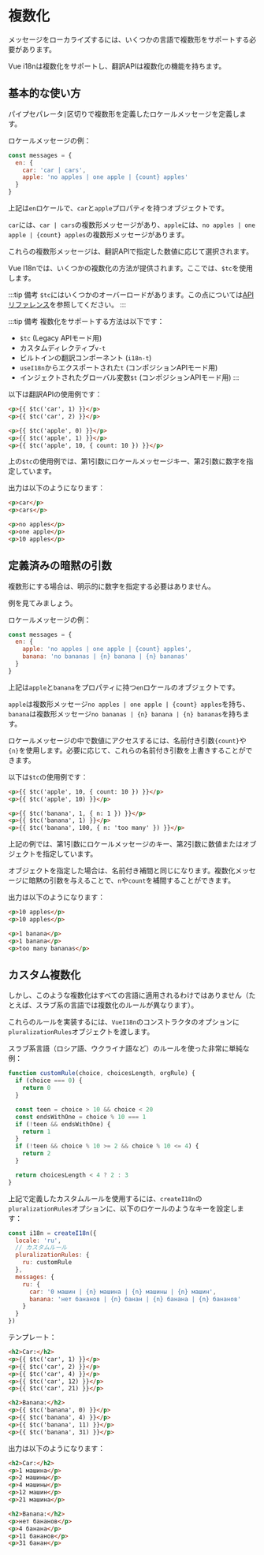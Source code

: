 # 複数化

メッセージをローカライズするには、いくつかの言語で複数形をサポートする必要があります。

Vue i18nは複数化をサポートし、翻訳APIは複数化の機能を持ちます。

## 基本的な使い方

パイプセパレータ`|`区切りで複数形を定義したロケールメッセージを定義します。

ロケールメッセージの例：

```js
const messages = {
  en: {
    car: 'car | cars',
    apple: 'no apples | one apple | {count} apples'
  }
}
```

上記は`en`ロケールで、`car`と`apple`プロパティを持つオブジェクトです。

`car`には、`car | cars`の複数形メッセージがあり、`apple`には、`no apples | one apple | {count} apples`の複数形メッセージがあります。

これらの複数形メッセージは、翻訳APIで指定した数値に応じて選択されます。

Vue I18nでは、いくつかの複数化の方法が提供されます。ここでは、`$tc`を使用します。

:::tip 備考
`$tc`にはいくつかのオーバーロードがあります。この点については[APIリファレンス](../../api/injection#tc-key)を参照してください。
:::

:::tip 備考
複数化をサポートする方法は以下です：

- `$tc` (Legacy APIモード用)
- カスタムディレクティブ`v-t`
- ビルトインの翻訳コンポーネント (`i18n-t`)
- `useI18n`からエクスポートされた`t` (コンポジションAPIモード用)
- インジェクトされたグローバル変数`$t` (コンポジションAPIモード用)
:::

以下は翻訳APIの使用例です：

```html
<p>{{ $tc('car', 1) }}</p>
<p>{{ $tc('car', 2) }}</p>

<p>{{ $tc('apple', 0) }}</p>
<p>{{ $tc('apple', 1) }}</p>
<p>{{ $tc('apple', 10, { count: 10 }) }}</p>
```

上の`$tc`の使用例では、第1引数にロケールメッセージキー、第2引数に数字を指定しています。

出力は以下のようになります：

```html
<p>car</p>
<p>cars</p>

<p>no apples</p>
<p>one apple</p>
<p>10 apples</p>
```

## 定義済みの暗黙の引数

複数形にする場合は、明示的に数字を指定する必要はありません。

例を見てみましょう。

ロケールメッセージの例：

```js
const messages = {
  en: {
    apple: 'no apples | one apple | {count} apples',
    banana: 'no bananas | {n} banana | {n} bananas'
  }
}
```

上記は`apple`と`banana`をプロパティに持つ`en`ロケールのオブジェクトです。

`apple`は複数形メッセージ`no apples | one apple | {count} apples`を持ち、`banana`は複数形メッセージ`no bananas | {n} banana | {n} bananas`を持ちます。

ロケールメッセージの中で数値にアクセスするには、名前付き引数`{count}`や`{n}`を使用します。必要に応じて、これらの名前付き引数を上書きすることができます。

以下は`$tc`の使用例です：

```html
<p>{{ $tc('apple', 10, { count: 10 }) }}</p>
<p>{{ $tc('apple', 10) }}</p>

<p>{{ $tc('banana', 1, { n: 1 }) }}</p>
<p>{{ $tc('banana', 1) }}</p>
<p>{{ $tc('banana', 100, { n: 'too many' }) }}</p>
```

上記の例では、第1引数にロケールメッセージのキー、第2引数に数値またはオブジェクトを指定しています。

オブジェクトを指定した場合は、名前付き補間と同じになります。複数化メッセージに暗黙の引数を与えることで、`n`や`count`を補間することができます。

出力は以下のようになります：

```html
<p>10 apples</p>
<p>10 apples</p>

<p>1 banana</p>
<p>1 banana</p>
<p>too many bananas</p>
```

## カスタム複数化

しかし、このような複数化はすべての言語に適用されるわけではありません（たとえば、スラブ系の言語では複数化のルールが異なります）。

これらのルールを実装するには、`VueI18n`のコンストラクタのオプションに`pluralizationRules`オブジェクトを渡します。

スラブ系言語（ロシア語、ウクライナ語など）のルールを使った非常に単純な例：

```js
function customRule(choice, choicesLength, orgRule) {
  if (choice === 0) {
    return 0
  }

  const teen = choice > 10 && choice < 20
  const endsWithOne = choice % 10 === 1
  if (!teen && endsWithOne) {
    return 1
  }
  if (!teen && choice % 10 >= 2 && choice % 10 <= 4) {
    return 2
  }

  return choicesLength < 4 ? 2 : 3
}
```

上記で定義したカスタムルールを使用するには、`createI18n`の`pluralizationRules`オプションに、以下のロケールのようなキーを設定します：

```js
const i18n = createI18n({
  locale: 'ru',
  // カスタムルール
  pluralizationRules: {
    ru: customRule
  },
  messages: {
    ru: {
      car: '0 машин | {n} машина | {n} машины | {n} машин',
      banana: 'нет бананов | {n} банан | {n} банана | {n} бананов'
    }
  }
})
```

テンプレート：

```html
<h2>Car:</h2>
<p>{{ $tc('car', 1) }}</p>
<p>{{ $tc('car', 2) }}</p>
<p>{{ $tc('car', 4) }}</p>
<p>{{ $tc('car', 12) }}</p>
<p>{{ $tc('car', 21) }}</p>

<h2>Banana:</h2>
<p>{{ $tc('banana', 0) }}</p>
<p>{{ $tc('banana', 4) }}</p>
<p>{{ $tc('banana', 11) }}</p>
<p>{{ $tc('banana', 31) }}</p>
```

出力は以下のようになります：

```html
<h2>Car:</h2>
<p>1 машина</p>
<p>2 машины</p>
<p>4 машины</p>
<p>12 машин</p>
<p>21 машина</p>

<h2>Banana:</h2>
<p>нет бананов</p>
<p>4 банана</p>
<p>11 бананов</p>
<p>31 банан</p>
```
